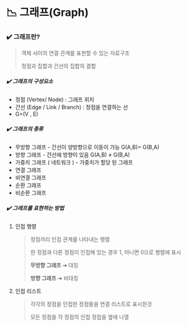 # 📉 그래프(Graph)



### ✔️ 그래프란?

> 객체 사이의 연결 관계를 표현할 수 있는 자료구조
>
> 정점과 집합과 간선의 집합의 결합



##### ✔️ 그래프의 구성요소

* 정점 (Vertex/ Node) : 그래프 위치
* 간선 (Edge / Link / Branch) : 정점을 연결하는 선
* G=(V , E) 



##### ✔️ 그래프의 종류

* 무방향 그래프  - 간선이 양방향으로 이동이 가능 G(A,B)= G(B,A)
* 방향 그래프 - 간선에 방향이 있음 G(A,B) ≠ G(B,A)
* 가중치 그래프 ( 네트워크 ) - 가중치가 할당 된 그래프
* 연결 그래프
* 비연결 그래프 
* 순환 그래프 
* 비순환 그래프



##### ✔️ 그래프를 표현하는 방법

1. 인접 행렬

   > 정점끼리 인접 관계를 나타내는 행렬
   >
   > 한 정점과 다른 정점이 인접해 있는 경우 1, 아니면 0으로 행렬에 표시
   >
   > **무방향 그래프** ➔ 대칭
   >
   > **방향 그래프** ➔ 비대칭 

   

2. 인접 리스트 

   > 각각의 정점을 인접한 정점들을 연결 리스트로 표시한것 
   >
   > 모든 정점을 각 정점의 인접 정접을 옆에 나열	

